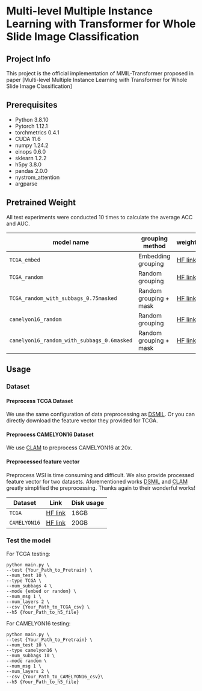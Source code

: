 # Multi-level Multiple Instance Learning with Transformer for Whole Slide Image Classification

## Project Info
This project is the official implementation of MMIL-Transformer proposed in paper [Multi-level Multiple Instance Learning with Transformer for Whole Slide Image Classification]

## Prerequisites

* Python 3.8.10
* Pytorch 1.12.1
* torchmetrics 0.4.1
* CUDA 11.6
* numpy 1.24.2
* einops 0.6.0
* sklearn 1.2.2
* h5py 3.8.0
* pandas 2.0.0
* nystrom_attention
* argparse

## Pretrained Weight
All test experiments were conducted 10 times to calculate the average ACC and AUC.
<div align="center">

| model name | grouping method | weight | ACC | AUC |
|------------|-----|:------:|----|----|
| `TCGA_embed`|Embedding grouping|[HF link](https://huggingface.co/RJKiseki/MMIL-Transformrt/blob/main/TCGA_embed.pt) | 93.15% | 98.97% |
| `TCGA_random`|Random grouping|[HF link](https://huggingface.co/RJKiseki/MMIL-Transformrt/blob/main/TCGA_random.pt) | 94.37%| 99.04% |
| `TCGA_random_with_subbags_0.75masked`|Random grouping + mask|[HF link](https://huggingface.co/RJKiseki/MMIL-Transformrt/blob/main/TCGA_random_mask_0.75.pt) | 93.95%| 99.02% |
| `camelyon16_random`|Random grouping|[HF link](https://huggingface.co/RJKiseki/MMIL-Transformrt/blob/main/camelyon16_random.pt) | 91.78% | 94.07% |
| `camelyon16_random_with_subbags_0.6masked`| Random grouping + mask|[HF link](https://huggingface.co/RJKiseki/MMIL-Transformrt/blob/main/camelyon16_mask_0.6.pt) | 93.41% | 94.74% |
</div>


## Usage
  ### Dataset

   #### Preprocess TCGA Dataset
We use the same configuration of data preprocessing as [DSMIL](https://github.com/binli123/dsmil-wsi). Or you can directly download the feature vector they provided for TCGA.

   #### Preprocess CAMELYON16 Dataset
We use [CLAM](https://github.com/mahmoodlab/CLAM/tree/master) to preprocess CAMELYON16 at 20x.

   #### Preprocessed feature vector
Preprocess WSI is time consuming and difficult. We also provide processed feature vector for two datasets. Aforementioned works [DSMIL](https://github.com/binli123/dsmil-wsi) and [CLAM](https://github.com/mahmoodlab/CLAM/tree/master) 
greatly simplified the preprocessing. Thanks again to their wonderful works!
<div align="center">
  
| Dataset | Link | Disk usage |
|------------|:-----:|----|
| `TCGA`|[HF link](https://huggingface.co/datasets/RJKiseki/TCGA)| 16GB |
| `CAMELYON16`|[HF link](https://huggingface.co/datasets/RJKiseki/CAMELYON16)|20GB|
</div>


### Test the model

For TCGA testing:
```
python main.py \
--test {Your_Path_to_Pretrain} \
--num_test 10 \
--type TCGA \
--num_subbags 4 \
--mode {embed or random} \
--num_msg 1 \
--num_layers 2 \
--csv {Your_Path_to_TCGA_csv} \
--h5 {Your_Path_to_h5_file}
```


For CAMELYON16 testing:
```
python main.py \
--test {Your_Path_to_Pretrain} \
--num_test 10 \
--type camelyon16 \
--num_subbags 10 \
--mode random \
--num_msg 1 \
--num_layers 2 \
--csv {Your_Path_to_CAMELYON16_csv}\
--h5 {Your_Path_to_h5_file}
```
